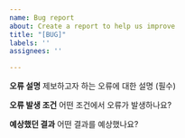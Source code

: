```yaml
---
name: Bug report
about: Create a report to help us improve
title: "[BUG]"
labels: ''
assignees: ''

---
```


**오류 설명**
제보하고자 하는 오류에 대한 설명 (필수)

**오류 발생 조건**
어떤 조건에서 오류가 발생하나요?

**예상했던 결과**
어떤 결과를 예상했나요?
